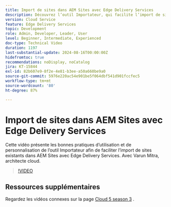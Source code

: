```yaml
---
title: Import de sites dans AEM Sites avec Edge Delivery Services
description: Découvrez l’outil Importateur, qui facilite l’import de sites dans AEM Sites avec Edge Delivery Services.
version: Cloud Service
feature: Edge Delivery Services
topic: Development
role: Admin, Developer, Leader, User
level: Beginner, Intermediate, Experienced
doc-type: Technical Video
duration: 1197
last-substantial-update: 2024-08-16T00:00:00Z
hidefromtoc: true
recommendations: noDisplay, noCatalog
jira: KT-15844
exl-id: 82b607e9-8f2e-4e81-b3ee-a50a660be9a0
source-git-commit: 5976e220ac54e901be5f064dbf541d901fccfec5
workflow-type: tm+mt
source-wordcount: '80'
ht-degree: 87%

---
```


# Import de sites dans AEM Sites avec Edge Delivery Services

Cette vidéo présente les bonnes pratiques d’utilisation et de personnalisation de l’outil Importateur afin de faciliter l’import de sites existants dans AEM Sites avec Edge Delivery Services. Avec Varun Mitra, architecte cloud.

>[!VIDEO](https://video.tv.adobe.com/v/3431603/?learn=on)

## Ressources supplémentaires

Regardez les vidéos connexes sur la page [Cloud 5 season 3](../cloud5-season-3.md) .
